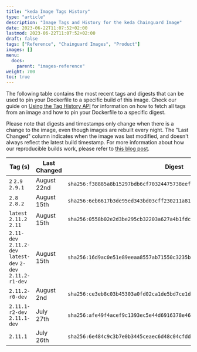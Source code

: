 ```yaml
---
title: "keda Image Tags History"
type: "article"
description: "Image Tags and History for the keda Chainguard Image"
date: 2023-06-22T11:07:52+02:00
lastmod: 2023-06-22T11:07:52+02:00
draft: false
tags: ["Reference", "Chainguard Images", "Product"]
images: []
menu:
  docs:
    parent: "images-reference"
weight: 700
toc: true
---
```


The following table contains the most recent tags and digests that can be used to pin your Dockerfile to a specific build of this image. Check our guide on [Using the Tag History API](/chainguard/chainguard-images/using-the-tag-history-api/) for information on how to fetch all tags from an image and how to pin your Dockerfile to a specific digest.

Please note that digests and timestamps only change when there is a change to the image, even though images are rebuilt every night. The "Last Changed" column indicates when the image was last modified, and doesn't always reflect the latest build timestamp. For more information about how our reproducible builds work, please refer to [this blog post](https://www.chainguard.dev/unchained/reproducing-chainguards-reproducible-image-builds).

| Tag (s)                                                       | Last Changed | Digest                                                                    |
|---------------------------------------------------------------|--------------|---------------------------------------------------------------------------|
|  `2` `2.9` `2.9.1`                                            | August 22nd  | `sha256:f38885a8b15297bdb6cf70324475738eefc51ded7865ab1a39eb8a7729eb15b9` |
|  `2.8` `2.8.2`                                                | August 15th  | `sha256:6eb6617b3de95ed343bd03cff230211a815e90491699f45581950a65e65ea1de` |
|  `latest` `2.11.2` `2.11`                                     | August 15th  | `sha256:0558b02e2d3be295cb32203a627a4b1fdcce1d23a342db59870d46b3c3a1342c` |
|  `2.11-dev` `2.11.2-dev` `latest-dev` `2-dev` `2.11.2-r1-dev` | August 15th  | `sha256:16d9ac0e51e89eeaa8557ab71550c3235bed4f46a71178ae270655d2d57c31cf` |
|  `2.11.2-r0-dev`                                              | August 2nd   | `sha256:ce3eb8c03b45303a0fd02ca1de5bd7ce1d5154aad07560e1e55545cac4ee73e5` |
|  `2.11.1-r2-dev` `2.11.1-dev`                                 | July 27th    | `sha256:afe49f4acef9c1393ec5e44d6916378e46ec962f4bb75ab444bb9cd1c46344dc` |
|  `2.11.1`                                                     | July 26th    | `sha256:6e484c9c3b7e0b3445ceaec6d48c04cfddf708172636849a2d39e46d1f4aa344` |

